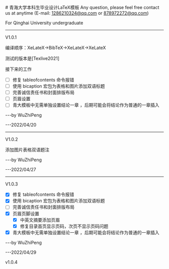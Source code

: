 ﻿﻿﻿﻿﻿﻿# 青海大学本科生毕业设计LaTeX模板
Any question, please feel free contact us at anytime (E-mail: 1286210324@qq.com or 878972272@qq.com)

For Qinghai University undergraduate 

---

V1.0.1

编译顺序：XeLateX->BibTeX->XeLateX->XeLateX

测试的版本是[Texlive2021]

接下来的工作

- [ ] 修复 tableofcontents 命令报错
- [ ] 使用 bicaption 宏包为表格和图片添加双语标题
- [ ] 完善诚信责任书和封面排版布局
- [ ] 页眉设置
- [ ] 青大模板中无需单独设置结论一章 ，后期可能会将结论作为普通的一章插入

---by WuZhiPeng

---2022/04/20

---

V1.0.2

添加图片表格双语题注

---by WuZhiPeng

---2022/04/27

----

V1.0.3

- [x] 修复 tableofcontents 命令报错
- [x] 使用 bicaption 宏包为表格和图片添加双语标题
- [ ] 完善诚信责任书和封面排版布局
- [x] 页眉页脚设置
  - [x] 中英文摘要添加页眉
  - [x] 修复目录首页显示页码，次页不显示页码问题
- [x] 青大模板中无需单独设置结论一章 ，后期可能会将结论作为普通的一章插入

---by WuZhiPeng

---2022/04/29

v1.0.4

